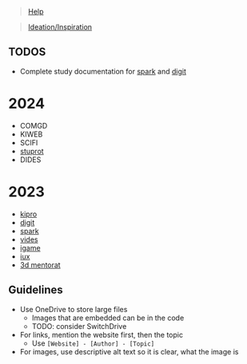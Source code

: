 > [Help](/help)

> [Ideation/Inspiration](/ideation)

## TODOS
- Complete study documentation for [spark](/spark) and [digit](/digit)

# 2024
- COMGD
- KIWEB
- SCIFI
- [stuprot](/stuprot)
- DIDES

# 2023
- [kipro](/kipro)
- [digit](/digit)
- [spark](/spark)
- [vides](/vides)
- [igame](/igame)
- [iux](/iux)
- [3d mentorat](/3d_mentorat)

## Guidelines

- Use OneDrive to store large files
  - Images that are embedded can be in the code
  - TODO: consider SwitchDrive
- For links, mention the website first, then the topic
  - Use `[Website] - [Author] - [Topic]`
- For images, use descriptive alt text so it is clear, what the image is